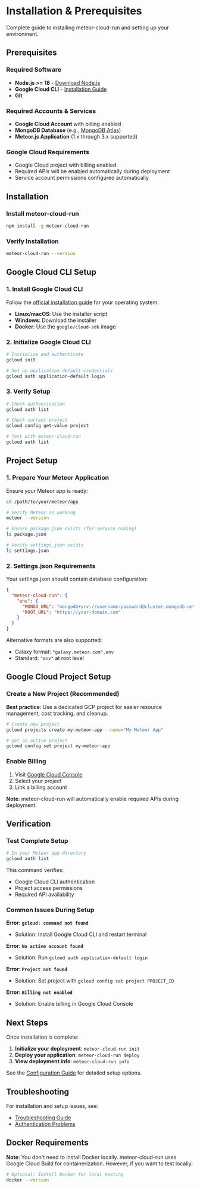 # Installation & Prerequisites

Complete guide to installing meteor-cloud-run and setting up your environment.

## Prerequisites

### Required Software
- **Node.js >= 18** - [Download Node.js](https://nodejs.org/)
- **Google Cloud CLI** - [Installation Guide](https://cloud.google.com/sdk/docs/install)
- **Git**

### Required Accounts & Services
- **Google Cloud Account** with billing enabled
- **MongoDB Database** (e.g., [MongoDB Atlas](https://www.mongodb.com/atlas))
- **Meteor.js Application** (1.x through 3.x supported)

### Google Cloud Requirements
- Google Cloud project with billing enabled
- Required APIs will be enabled automatically during deployment
- Service account permissions configured automatically

## Installation

### Install meteor-cloud-run

```bash
npm install -g meteor-cloud-run
```

### Verify Installation

```bash
meteor-cloud-run --version
```

## Google Cloud CLI Setup

### 1. Install Google Cloud CLI

Follow the [official installation guide](https://cloud.google.com/sdk/docs/install) for your operating system:

- **Linux/macOS**: Use the installer script
- **Windows**: Download the installer
- **Docker**: Use the `google/cloud-sdk` image

### 2. Initialize Google Cloud CLI

```bash
# Initialize and authenticate
gcloud init

# Set up application default credentials
gcloud auth application-default login
```

### 3. Verify Setup

```bash
# Check authentication
gcloud auth list

# Check current project
gcloud config get-value project

# Test with meteor-cloud-run
gcloud auth list
```

## Project Setup

### 1. Prepare Your Meteor Application

Ensure your Meteor app is ready:

```bash
cd /path/to/your/meteor/app

# Verify Meteor is working
meteor --version

# Ensure package.json exists (for service naming)
ls package.json

# Verify settings.json exists
ls settings.json
```

### 2. Settings.json Requirements

Your settings.json should contain database configuration:

```json
{
  "meteor-cloud-run": {
    "env": {
      "MONGO_URL": "mongodb+srv://username:password@cluster.mongodb.net/database",
      "ROOT_URL": "https://your-domain.com"
    }
  }
}
```

Alternative formats are also supported:
- Galaxy format: `"galaxy.meteor.com".env`
- Standard: `"env"` at root level

## Google Cloud Project Setup

### Create a New Project (Recommended)

**Best practice**: Use a dedicated GCP project for easier resource management, cost tracking, and cleanup.

```bash
# Create new project
gcloud projects create my-meteor-app --name="My Meteor App"

# Set as active project
gcloud config set project my-meteor-app
```

### Enable Billing

1. Visit [Google Cloud Console](https://console.cloud.google.com/billing)
2. Select your project
3. Link a billing account

**Note**: meteor-cloud-run will automatically enable required APIs during deployment.

## Verification

### Test Complete Setup

```bash
# In your Meteor app directory
gcloud auth list
```

This command verifies:
- Google Cloud CLI authentication
- Project access permissions
- Required API availability

### Common Issues During Setup

**Error: `gcloud: command not found`**
- Solution: Install Google Cloud CLI and restart terminal

**Error: `No active account found`**
- Solution: Run `gcloud auth application-default login`

**Error: `Project not found`**
- Solution: Set project with `gcloud config set project PROJECT_ID`

**Error: `Billing not enabled`**
- Solution: Enable billing in Google Cloud Console

## Next Steps

Once installation is complete:

1. **Initialize your deployment**: `meteor-cloud-run init`
2. **Deploy your application**: `meteor-cloud-run deploy`
3. **View deployment info**: `meteor-cloud-run info`

See the [Configuration Guide](configuration.md) for detailed setup options.

## Troubleshooting

For installation and setup issues, see:
- [Troubleshooting Guide](troubleshooting.md)
- [Authentication Problems](troubleshooting.md#authentication-test)

## Docker Requirements

**Note**: You don't need to install Docker locally. meteor-cloud-run uses Google Cloud Build for containerization. However, if you want to test locally:

```bash
# Optional: Install Docker for local testing
docker --version
```